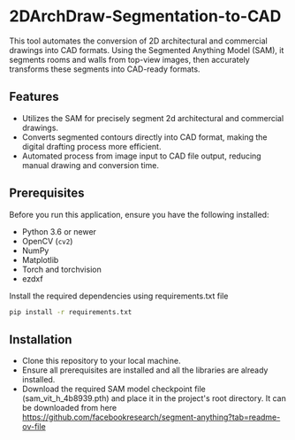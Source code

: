 # 2DArchDraw-Segmentation-to-CAD
This tool automates the conversion of 2D architectural and commercial drawings into CAD formats. Using the Segmented Anything Model (SAM), it segments rooms and walls from top-view images, then accurately transforms these segments into CAD-ready formats. 
## Features

- Utilizes the SAM for precisely segment 2d architectural and commercial drawings.
- Converts segmented contours directly into CAD format, making the digital drafting process more efficient.
- Automated process from image input to CAD file output, reducing manual drawing and conversion time.

## Prerequisites

Before you run this application, ensure you have the following installed:
- Python 3.6 or newer
- OpenCV (`cv2`)
- NumPy
- Matplotlib
- Torch and torchvision
- ezdxf

Install the required dependencies using requirements.txt file

```sh
pip install -r requirements.txt
```

## Installation
- Clone this repository to your local machine.
- Ensure all prerequisites are installed and all the libraries are already installed. 
- Download the required SAM model checkpoint file (sam_vit_h_4b8939.pth) and place it in the project's root directory. It can be downloaded from here https://github.com/facebookresearch/segment-anything?tab=readme-ov-file 
